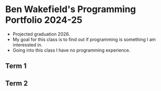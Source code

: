 # Ben Wakefield's Programming Portfolio 2024-25
* Projected graduation 2026.
* My goal for this class is to find out if programming is something I am interessted in.
* Going into this class I have no programming experience.
## Term 1

## Term 2
